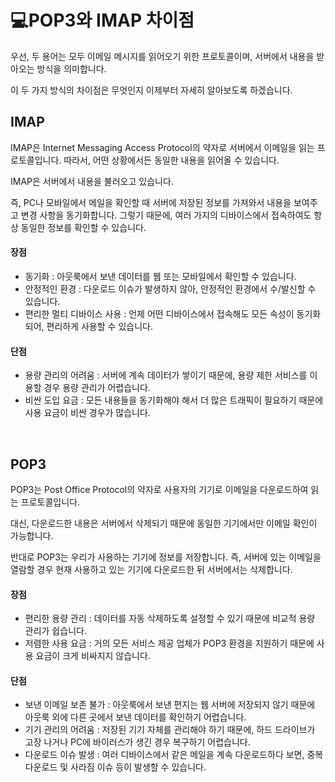 # 💻POP3와 IMAP 차이점

우선, 두 용어는 모두 이메일 메시지를 읽어오기 위한 프로토콜이며, 서버에서 내용을 받아오는 방식을 의미합니다.

이 두 가지 방식의 차이점은 무엇인지 이제부터 자세히 알아보도록 하겠습니다.

## IMAP
IMAP은 Internet Messaging Access Protocol의 약자로 서버에서 이메일을 읽는 프로토콜입니다. 따라서, 어떤 상황에서든 동일한 내용을 읽어올 수 있습니다.

IMAP은 서버에서 내용을 불러오고 있습니다.

즉, PC나 모바일에서 메일을 확인할 때 서버에 저장된 정보를 가져와서 내용을 보여주고 변경 사항을 동기화합니다.
그렇기 때문에, 여러 가지의 디바이스에서 접속하여도 항상 동일한 정보를 확인할 수 있습니다.

#### 장점
- 동기화 : 아웃룩에서 보낸 데이터를 웹 또는 모바일에서 확인할 수 있습니다.
- 안정적인 환경 : 다운로드 이슈가 발생하지 않아, 안정적인 환경에서 수/발신할 수 있습니다.
- 편리한 멀티 디바이스 사용 : 언제 어떤 디바이스에서 접속해도 모든 속성이 동기화되어, 편리하게 사용할 수 있습니다.

#### 단점

- 용량 관리의 어려움 : 서버에 계속 데이터가 쌓이기 때문에, 용량 제한 서비스를 이용할 경우 용량 관리가 어렵습니다.
- 비싼 도입 요금 : 모든 내용들을 동기화해야 해서 더 많은 트래픽이 필요하기 때문에 사용 요금이 비싼 경우가 많습니다.

​
​

## POP3
POP3는 Post Office Protocol의 약자로 사용자의 기기로 이메일을 다운로드하여 읽는 프로토콜입니다.

대신, 다운로드한 내용은 서버에서 삭제되기 때문에 동일한 기기에서만  이메일 확인이 가능합니다.

반대로 POP3는 우리가 사용하는 기기에 정보를 저장합니다. 
즉, 서버에 있는 이메일을 열람할 경우 현재 사용하고 있는 기기에 다운로드한 뒤 서버에서는 삭제합니다.

#### 장점
- 편리한 용량 관리 : ​데이터를 자동 삭제하도록 설정할 수 있기 때문에 비교적 용량 관리가 쉽습니다.
- 저렴한 사용 요금 : 거의 모든 서비스 제공 업체가 POP3 환경을 지원하기 때문에 사용 요금이 크게 비싸지지 않습니다.

#### 단점

- 보낸 이메일 보존 불가 : 아웃룩에서 보낸 편지는 웹 서버에 저장되지 않기 때문에 아웃룩 외에 다른 곳에서 보낸 데이터를 확인하기 어렵습니다.
- 기기 관리의 어려움 : 저장된 기기 자체를 관리해야 하기 때문에, 하드 드라이브가 고장 나거나 PC에 바이러스가 생긴 경우 복구하기 어렵습니다.
- 다운로드 이슈 발생 : 여러 디바이스에서 같은 메일을 계속 다운로드하다 보면, 중복 다운로드 및 사라짐 이슈 등이 발생할 수 있습니다.

​